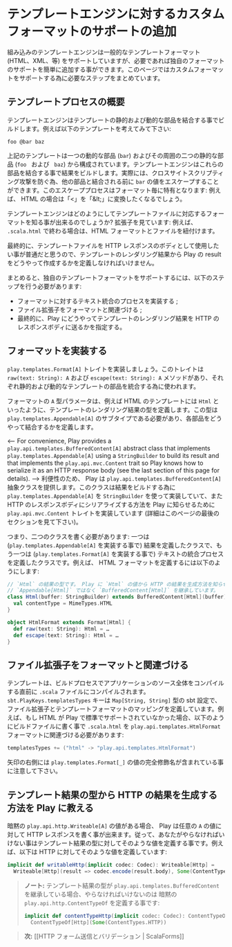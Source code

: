 <!-- translated -->
<!--
# Adding support for a custom format to the template engine
-->
# テンプレートエンジンに対するカスタムフォーマットのサポートの追加

<!--
The built-in template engine supports common template formats (HTML, XML, etc.) but you can easily add support for your own formats, if needed. This page summarizes the steps to follow to support a custom format.
-->
組み込みのテンプレートエンジンは一般的なテンプレートフォーマット (HTML、XML、等) をサポートしていますが、必要であれば独自のフォーマットのサポートを簡単に追加する事ができます。このページではカスタムフォーマットをサポートする為に必要なステップをまとめています。

<!--
## Overview of the the templating process
-->
## テンプレートプロセスの概要

<!--
The template engine builds its result by appending static and dynamic content parts of a template. Consider for instance the following template:
-->
テンプレートエンジンはテンプレートの静的および動的な部品を結合する事でビルドします。例えば以下のテンプレートを考えてみて下さい:

```
foo @bar baz
```

<!--
It consists in two static parts (`foo ` and ` baz`) around one dynamic part (`bar`). The template engine concatenates these parts together to build its result. Actually, in order to prevent cross-site scripting attacks, the value of `bar` can be escaped before being concatenated to the rest of the result. This escaping process is specific to each format: e.g. in the case of HTML you want to transform “<” into “&amp;lt;”.
-->
上記のテンプレートは一つの動的な部品 (`bar`) およびその周囲の二つの静的な部品 (`foo ` および ` baz`) から構成されています。テンプレートエンジンはこれらの部品を結合する事で結果をビルドします。実際には、クロスサイトスクリプティング攻撃を防ぐ為、他の部品と結合される前に `bar` の値をエスケープすることができます。このエスケーププロセスはフォーマット毎に特有となります: 例えば、 HTML の場合は「<」を「&amp;lt;」に変換したくなるでしょう。

<!--
How does the template engine know which format correspond to a template file? It looks at its extension: e.g. if it ends with `.scala.html` it associates the HTML format to the file.
-->
テンプレートエンジンはどのようにしてテンプレートファイルに対応するフォーマットを知る事が出来るのでしょうか? 拡張子を見ています: 例えば、 `.scala.html` で終わる場合は、HTML フォーマットとファイルを紐付けます。

<!--
Finally, you usually want your template files to be used as the body of your HTTP responses, so you have to define how to make a Play result from a template rendering result.
-->
最終的に、テンプレートファイルを HTTP レスポンスのボディとして使用したい事が普通だと思うので、テンプレートのレンダリング結果から Play の result をどうやって作成するかを定義しなければいけません。

<!--
In summary, to support your own template format you need to perform the following steps:
-->
まとめると、独自のテンプレートフォーマットをサポートするには、以下のステップを行う必要があります:

<!--
* Implement the text integration process for the format ;
* Associate a file extension to the format ;
* Eventually tell Play how to send the result of a template rendering as an HTTP response body.
-->
* フォーマットに対するテキスト統合のプロセスを実装する ;
* ファイル拡張子をフォーマットと関連づける ;
* 最終的に、Play にどうやってテンプレートのレンダリング結果を HTTP のレスポンスボディに送るかを指定する。

<!--
## Implement a format
-->
## フォーマットを実装する

<!--
Implement the `play.templates.Format[A]` trait that has the methods `raw(text: String): A` and `escape(text: String): A` that will be used to integrate static and dynamic template parts, respectively.
-->
`play.templates.Format[A]` トレイトを実装しましょう。このトレイトは `raw(text: String): A` および `escape(text: String): A` メソッドがあり、それぞれ静的および動的なテンプレートの部品を統合する為に使われます。

<!--
The type parameter `A` of the format defines the result type of the template rendering, e.g. `Html` for a HTML template. This type must be a subtype of the `play.templates.Appendable[A]` trait that defines how to concatenates parts together.
-->
フォーマットの `A` 型パラメータは、例えば HTML のテンプレートには `Html` といったように、テンプレートのレンダリング結果の型を定義します。この型は `play.templates.Appendable[A]` のサブタイプである必要があり、各部品をどうやって結合するかを定義します。

<--
For convenience, Play provides a `play.api.templates.BufferedContent[A]` abstract class that implements `play.templates.Appendable[A]` using a `StringBuilder` to build its result and that implements the `play.api.mvc.Content` trait so Play knows how to serialize it as an HTTP response body (see the last section of this page for details).
-->
利便性のため、 Play は `play.api.templates.BufferedContent[A]` 抽象クラスを提供します。このクラスは結果をビルドする為に `play.templates.Appendable[A]` を `StringBuilder` を使って実装していて、また HTTP のレスポンスボディにシリアライズする方法を Play に知らせるために `play.api.mvc.Content` トレイトを実装しています (詳細はこのページの最後のセクションを見て下さい)。

<!--
In short, you need to write to classes: one defining the result (implementing `play.templates.Appendable[A]`) and one defining the text integration process (implementing `play.templates.Format[A]`). For instance, here is how the HTML format is defined:
-->
つまり、二つのクラスを書く必要があります: 一つは (`play.templates.Appendable[A]` を実装する事で) 結果を定義したクラスで、もう一つは (`play.templates.Format[A]` を実装する事で) テキストの統合プロセスを定義したクラスです。例えば、 HTML フォーマットを定義するには以下のようにします:

<!--
```scala
// The `Html` result type. We extend `BufferedContent[Html]` rather than just `Appendable[Html]` so
// Play knows how to make an HTTP result from a `Html` value
class Html(buffer: StringBuilder) extends BufferedContent[Html](buffer) {
  val contentType = MimeTypes.HTML
}

object HtmlFormat extends Format[Html] {
  def raw(text: String): Html = …
  def escape(text: String): Html = …
}
```
-->
```scala
// `Html` の結果の型です。 Play に `Html` の値から HTTP の結果を生成方法を知らせるために、
// `Appendable[Html]` ではなく `BufferedContent[Html]` を継承しています。
class Html(buffer: StringBuilder) extends BufferedContent[Html](buffer) {
  val contentType = MimeTypes.HTML
}

object HtmlFormat extends Format[Html] {
  def raw(text: String): Html = …
  def escape(text: String): Html = …
}
```

<!--
## Associate a file extension to the format
-->
## ファイル拡張子をフォーマットと関連づける

<!--
The templates are compiled into a `.scala` files by the build process just before compiling the whole application sources. The `sbt.PlayKeys.templatesTypes` key is a sbt setting of type `Map[String, String]` defining the mapping between file extensions and template formats. For instance, if HTML was not supported out of the box by Play, you would have to write the following in your build file to associate the `.scala.html` files to the `play.api.templates.HtmlFormat` format:
-->
テンプレートは、ビルドプロセスでアプリケーションのソース全体をコンパイルする直前に `.scala` ファイルにコンパイルされます。 `sbt.PlayKeys.templatesTypes` キーは `Map[String, String]` 型の sbt 設定で、ファイル拡張子とテンプレートフォーマットのマッピングを定義しています。例えば、もし HTML が Play で標準でサポートされていなかった場合、以下のようにビルドファイルに書く事で `.scala.html` を `play.api.templates.HtmlFormat` フォーマットに関連づける必要があります:

```scala
templatesTypes += ("html" -> "play.api.templates.HtmlFormat")
```

<!--
Note that the right side of the arrow contains the fully qualified name of a value of type `play.templates.Format[_]`.
-->
矢印の右側には `play.templates.Format[_]` の値の完全修飾名が含まれている事に注意して下さい。

<!--
## Tell Play how to make an HTTP result from a template result type
-->
## テンプレート結果の型から HTTP の結果を生成する方法を Play に教える

<!--
Play can write an HTTP response body for any value of type `A` for which it exists an implicit `play.api.http.Writeable[A]` value. So all you need is to define such a value for your template result type. For instance, here is how to define such a value for HTTP:
-->
暗黙の `play.api.http.Writeable[A]` の値がある場合、 Play は任意の `A` の値に対して HTTP レスポンスを書く事が出来ます。従って、あなたがやらなければいけない事はテンプレート結果の型に対してそのような値を定義する事です。例えば、以下は HTTP に対してそのような値を定義しています:

```scala
implicit def writableHttp(implicit codec: Codec): Writeable[Http] =
  Writeable[Http](result => codec.encode(result.body), Some(ContentTypes.HTTP))
```

<!--
> **Note:** if your template result type extends `play.api.templates.BufferedContent` you only need to define an
> implicit `play.api.http.ContentTypeOf` value:
> ```scala
> implicit def contentTypeHttp(implicit codec: Codec): ContentTypeOf[Http] =
>   ContentTypeOf[Http](Some(ContentTypes.HTTP))
> ```
-->
> **ノート:** テンプレート結果の型が `play.api.templates.BufferedContent` を継承している場合、やらなければいけないのは
> 暗黙の `play.api.http.ContentTypeOf` を定義する事です:
> ```scala
> implicit def contentTypeHttp(implicit codec: Codec): ContentTypeOf[Http] =
>   ContentTypeOf[Http](Some(ContentTypes.HTTP))
> ```

<!--
> **Next:** [[HTTP form submission and validation | ScalaForms]]
-->
> **次:** [[HTTP フォーム送信とバリデーション | ScalaForms]]
